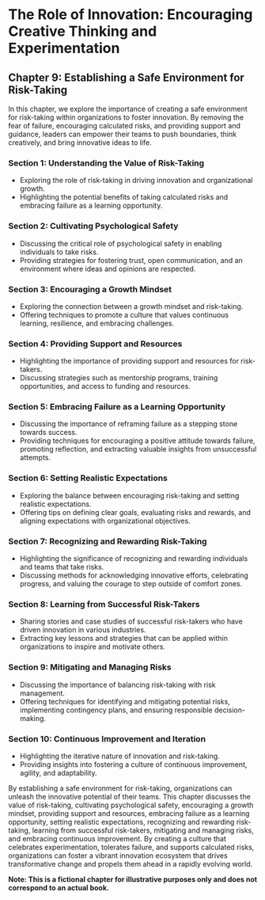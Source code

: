 The Role of Innovation: Encouraging Creative Thinking and Experimentation
=========================================================================

Chapter 9: Establishing a Safe Environment for Risk-Taking
----------------------------------------------------------

In this chapter, we explore the importance of creating a safe environment for risk-taking within organizations to foster innovation. By removing the fear of failure, encouraging calculated risks, and providing support and guidance, leaders can empower their teams to push boundaries, think creatively, and bring innovative ideas to life.

### Section 1: Understanding the Value of Risk-Taking

* Exploring the role of risk-taking in driving innovation and organizational growth.
* Highlighting the potential benefits of taking calculated risks and embracing failure as a learning opportunity.

### Section 2: Cultivating Psychological Safety

* Discussing the critical role of psychological safety in enabling individuals to take risks.
* Providing strategies for fostering trust, open communication, and an environment where ideas and opinions are respected.

### Section 3: Encouraging a Growth Mindset

* Exploring the connection between a growth mindset and risk-taking.
* Offering techniques to promote a culture that values continuous learning, resilience, and embracing challenges.

### Section 4: Providing Support and Resources

* Highlighting the importance of providing support and resources for risk-takers.
* Discussing strategies such as mentorship programs, training opportunities, and access to funding and resources.

### Section 5: Embracing Failure as a Learning Opportunity

* Discussing the importance of reframing failure as a stepping stone towards success.
* Providing techniques for encouraging a positive attitude towards failure, promoting reflection, and extracting valuable insights from unsuccessful attempts.

### Section 6: Setting Realistic Expectations

* Exploring the balance between encouraging risk-taking and setting realistic expectations.
* Offering tips on defining clear goals, evaluating risks and rewards, and aligning expectations with organizational objectives.

### Section 7: Recognizing and Rewarding Risk-Taking

* Highlighting the significance of recognizing and rewarding individuals and teams that take risks.
* Discussing methods for acknowledging innovative efforts, celebrating progress, and valuing the courage to step outside of comfort zones.

### Section 8: Learning from Successful Risk-Takers

* Sharing stories and case studies of successful risk-takers who have driven innovation in various industries.
* Extracting key lessons and strategies that can be applied within organizations to inspire and motivate others.

### Section 9: Mitigating and Managing Risks

* Discussing the importance of balancing risk-taking with risk management.
* Offering techniques for identifying and mitigating potential risks, implementing contingency plans, and ensuring responsible decision-making.

### Section 10: Continuous Improvement and Iteration

* Highlighting the iterative nature of innovation and risk-taking.
* Providing insights into fostering a culture of continuous improvement, agility, and adaptability.

By establishing a safe environment for risk-taking, organizations can unleash the innovative potential of their teams. This chapter discusses the value of risk-taking, cultivating psychological safety, encouraging a growth mindset, providing support and resources, embracing failure as a learning opportunity, setting realistic expectations, recognizing and rewarding risk-taking, learning from successful risk-takers, mitigating and managing risks, and embracing continuous improvement. By creating a culture that celebrates experimentation, tolerates failure, and supports calculated risks, organizations can foster a vibrant innovation ecosystem that drives transformative change and propels them ahead in a rapidly evolving world.

**Note: This is a fictional chapter for illustrative purposes only and does not correspond to an actual book.**
